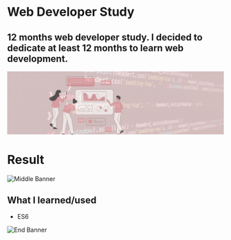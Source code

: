 # Web Developer Study
## 12 months web developer study. I decided to dedicate at least 12 months to learn web development.

![Begin Banner](Documentation/top-1200x350.gif)
 
# Result
![Middle Banner](/WDS-31_ES6-8_JavaScript_ES6-ES2015_08_Set,_Map,_WeakSet_and_WeakMap/wds-30.png)
   
## What I learned/used
* ES6



      

![End Banner](Documentation/botton-1200x350.gif)